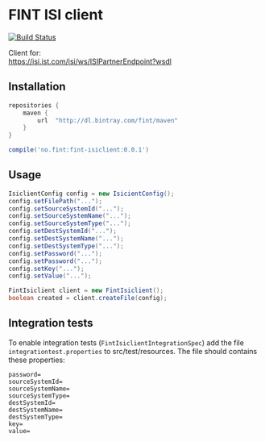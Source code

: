 # FINT ISI client

[![Build Status](https://travis-ci.org/FINTlibs/fint-isiclient.svg?branch=master)](https://travis-ci.org/FINTlibs/fint-isiclient)

Client for:  
https://isi.ist.com/isi/ws/ISIPartnerEndpoint?wsdl

## Installation

```groovy
repositories {
    maven {
        url  "http://dl.bintray.com/fint/maven" 
    }
}

compile('no.fint:fint-isiclient:0.0.1')
```

## Usage

```java
IsiclientConfig config = new IsicientConfig();
config.setFilePath("...");
config.setSourceSystemId("...");
config.setSourceSystemName("...");
config.setSourceSystemType("...");
config.setDestSystemId("...");
config.setDestSystemName("...");
config.setDestSystemType("...");
config.setPassword("...");
config.setPassword("...");
config.setKey("...");
config.setValue("...");

FintIsiclient client = new FintIsiclient();
boolean created = client.createFile(config);
```

## Integration tests

To enable integration tests (`FintIsiclientIntegrationSpec`) add the file `integrationtest.properties` to src/test/resources.
The file should contains these properties:  

```properties
password=
sourceSystemId=
sourceSystemName=
sourceSystemType=
destSystemId=
destSystemName=
destSystemType=
key=
value=
```